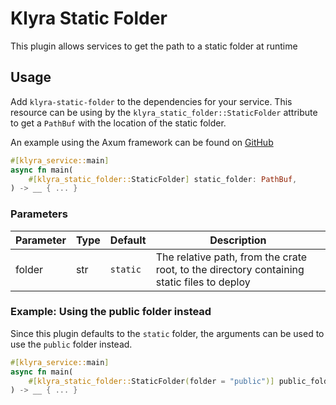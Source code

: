 # Klyra Static Folder

This plugin allows services to get the path to a static folder at runtime

## Usage

Add `klyra-static-folder` to the dependencies for your service. This resource can be using by the `klyra_static_folder::StaticFolder` attribute to get a `PathBuf` with the location of the static folder.

An example using the Axum framework can be found on [GitHub](https://github.com/klyra-hq/examples/tree/main/axum/websocket)

``` rust
#[klyra_service::main]
async fn main(
    #[klyra_static_folder::StaticFolder] static_folder: PathBuf,
) -> __ { ... }
```

### Parameters

| Parameter | Type | Default  | Description                                                        |
|-----------|------|----------|--------------------------------------------------------------------|
| folder    | str  | `static` | The relative path, from the crate root, to the directory containing static files to deploy |

### Example: Using the public folder instead

Since this plugin defaults to the `static` folder, the arguments can be used to use the `public` folder instead.

``` rust
#[klyra_service::main]
async fn main(
    #[klyra_static_folder::StaticFolder(folder = "public")] public_folder: PathBuf,
) -> __ { ... }
```
